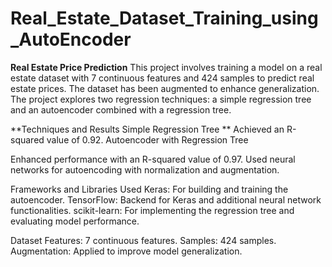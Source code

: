 # Real_Estate_Dataset_Training_using_AutoEncoder
**Real Estate Price Prediction**
This project involves training a model on a real estate dataset with 7 continuous features and 424 samples to predict real estate prices. 
The dataset has been augmented to enhance generalization.
The project explores two regression techniques: a simple regression tree and an autoencoder combined with a regression tree.

**Techniques and Results
Simple Regression Tree
**
Achieved an R-squared value of 0.92.
Autoencoder with Regression Tree

Enhanced performance with an R-squared value of 0.97.
Used neural networks for autoencoding with normalization and augmentation.

Frameworks and Libraries Used
Keras: For building and training the autoencoder.
TensorFlow: Backend for Keras and additional neural network functionalities.
scikit-learn: For implementing the regression tree and evaluating model performance.

Dataset
Features: 7 continuous features.
Samples: 424 samples.
Augmentation: Applied to improve model generalization.

